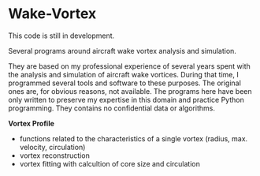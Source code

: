 # Wake-Vortex

This code is still in development.

Several programs around aircraft wake vortex analysis and simulation.

They are based on my professional experience of several years spent with the analysis and simulation of aircraft wake vortices.
During that time, I programmed several tools and software to these purposes. 
The original ones are, for obvious reasons, not available. 
The programs here have been only written to preserve my expertise in this domain and practice Python programming.
They contains no confidential data or algorithms.

**Vortex Profile**
- functions related to the characteristics of a single vortex (radius, max. velocity, circulation)
- vortex reconstruction
- vortex fitting with calcultion of core size and circulation
